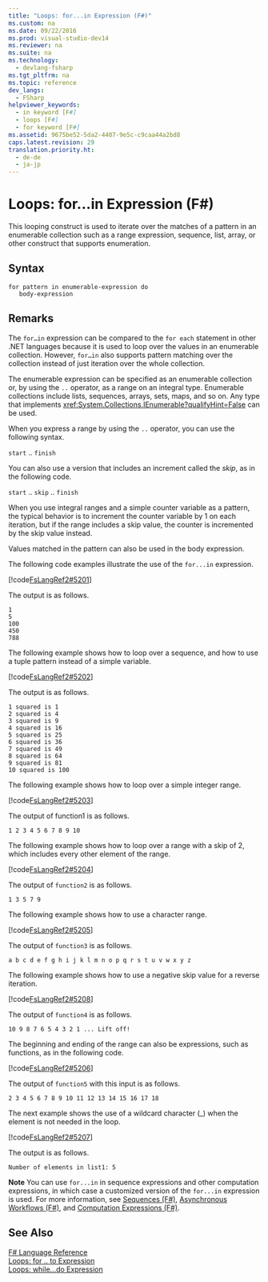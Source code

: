 ```yaml
---
title: "Loops: for...in Expression (F#)"
ms.custom: na
ms.date: 09/22/2016
ms.prod: visual-studio-dev14
ms.reviewer: na
ms.suite: na
ms.technology: 
  - devlang-fsharp
ms.tgt_pltfrm: na
ms.topic: reference
dev_langs: 
  - FSharp
helpviewer_keywords: 
  - in keyword [F#]
  - loops [F#]
  - for keyword [F#]
ms.assetid: 9675be52-5da2-4407-9e5c-c9caa44a2bd8
caps.latest.revision: 29
translation.priority.ht: 
  - de-de
  - ja-jp
---
```

# Loops: for...in Expression (F#)
This looping construct is used to iterate over the matches of a pattern in an enumerable collection such as a range expression, sequence, list, array, or other construct that supports enumeration.  
  
## Syntax  
  
```  
for pattern in enumerable-expression do  
   body-expression  
```  
  
## Remarks  
 The `for…in` expression can be compared to the `for each` statement in other .NET languages because it is used to loop over the values in an enumerable collection. However, `for…in` also supports pattern matching over the collection instead of just iteration over the whole collection.  
  
 The enumerable expression can be specified as an enumerable collection or, by using the `..` operator, as a range on an integral type. Enumerable collections include lists, sequences, arrays, sets, maps, and so on. Any type that implements <xref:System.Collections.IEnumerable?qualifyHint=False> can be used.  
  
 When you express a range by using the `..` operator, you can use the following syntax.  
  
 `start` .. `finish`  
  
 You can also use a version that includes an increment called the *skip*, as in the following code.  
  
 `start` .. `skip` .. `finish`  
  
 When you use integral ranges and a simple counter variable as a pattern, the typical behavior is to increment the counter variable by 1 on each iteration, but if the range includes a skip value, the counter is incremented by the skip value instead.  
  
 Values matched in the pattern can also be used in the body expression.  
  
 The following code examples illustrate the use of the `for...in` expression.  
  
 [!code[FsLangRef2#5201](../vs140/codesnippet/FSharp/loops--for...in-expression--fsharp-_1.fs)]
  
  
 The output is as follows.  
  
```  
1  
5  
100  
450  
788  
```  
  
 The following example shows how to loop over a sequence, and how to use a tuple pattern instead of a simple variable.  
  
 [!code[FsLangRef2#5202](../vs140/codesnippet/FSharp/loops--for...in-expression--fsharp-_2.fs)]
  
  
 The output is as follows.  
  
```  
1 squared is 1  
2 squared is 4  
3 squared is 9  
4 squared is 16  
5 squared is 25  
6 squared is 36  
7 squared is 49  
8 squared is 64  
9 squared is 81  
10 squared is 100  
```  
  
 The following example shows how to loop over a simple integer range.  
  
 [!code[FsLangRef2#5203](../vs140/codesnippet/FSharp/loops--for...in-expression--fsharp-_3.fs)]
  
  
 The output of function1 is as follows.  
  
```  
1 2 3 4 5 6 7 8 9 10  
```  
  
 The following example shows how to loop over a range with a skip of 2, which includes every other element of the range.  
  
 [!code[FsLangRef2#5204](../vs140/codesnippet/FSharp/loops--for...in-expression--fsharp-_4.fs)]
  
  
 The output of `function2` is as follows.  
  
```  
1 3 5 7 9  
```  
  
 The following example shows how to use a character range.  
  
 [!code[FsLangRef2#5205](../vs140/codesnippet/FSharp/loops--for...in-expression--fsharp-_5.fs)]
  
  
 The output of `function3` is as follows.  
  
```  
a b c d e f g h i j k l m n o p q r s t u v w x y z  
```  
  
 The following example shows how to use a negative skip value for a reverse iteration.  
  
 [!code[FsLangRef2#5208](../vs140/codesnippet/FSharp/loops--for...in-expression--fsharp-_6.fs)]
  
  
 The output of `function4` is as follows.  
  
```  
10 9 8 7 6 5 4 3 2 1 ... Lift off!  
```  
  
 The beginning and ending of the range can also be expressions, such as functions, as in the following code.  
  
 [!code[FsLangRef2#5206](../vs140/codesnippet/FSharp/loops--for...in-expression--fsharp-_7.fs)]
  
  
 The output of `function5` with this input is as follows.  
  
```  
2 3 4 5 6 7 8 9 10 11 12 13 14 15 16 17 18  
```  
  
 The next example shows the use of a wildcard character (_) when the element is not needed in the loop.  
  
 [!code[FsLangRef2#5207](../vs140/codesnippet/FSharp/loops--for...in-expression--fsharp-_8.fs)]
  
  
 The output is as follows.  
  
```  
Number of elements in list1: 5  
```  
  
 **Note** You can use `for...in` in sequence expressions and other computation expressions, in which case a customized version of the `for...in` expression is used. For more information, see [Sequences (F#)](../vs140/sequences--fsharp-.md), [Asynchronous Workflows (F#)](../vs140/asynchronous-workflows--fsharp-.md), and [Computation Expressions (F#)](../vs140/computation-expressions--fsharp-.md).  
  
## See Also  
 [F# Language Reference](../vs140/fsharp-language-reference.md)   
 [Loops: for .. to Expression](../vs140/loops--for...to-expression--fsharp-.md)   
 [Loops: while...do Expression](../vs140/loops--while...do-expression--fsharp-.md)